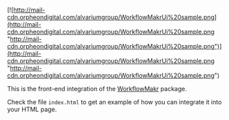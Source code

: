 [![http://mail-cdn.orpheondigital.com/alvariumgroup/WorkflowMakrUi%20sample.png](http://mail-cdn.orpheondigital.com/alvariumgroup/WorkflowMakrUi%20sample.png "http://mail-cdn.orpheondigital.com/alvariumgroup/WorkflowMakrUi%20sample.png")](http://mail-cdn.orpheondigital.com/alvariumgroup/WorkflowMakrUi%20sample.png "http://mail-cdn.orpheondigital.com/alvariumgroup/WorkflowMakrUi%20sample.png")

This is the front-end integration of the [WorkflowMakr](https://github.com/AlvariumDigital/WorkflowMakr "WorkflowMakr") package.

Check the file `index.html` to get an example of how you can integrate it into your HTML page.
